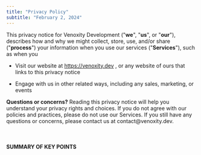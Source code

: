 ```yaml
---
title: "Privacy Policy"
subtitle: "February 2, 2024"
---
```


<div>
    <span class="body_text">
            This privacy notice for Venoxity Development ("<strong>we</strong>", "<strong>us</strong>", or "<strong>our</strong>"), describes how and why we might collect, store, use, and/or share ("<strong>process</strong>") your information when you use our services ("<strong>Services</strong>"), such as when you
    </span>
</div>
<ul class="menu-list">
    <li class="menu-item">
        <span>
            Visit our website at
            <a href="https://venoxity.dev" target="_blank" class="link">https://venoxity.dev</a>
            , or any website of ours that links to this privacy notice
        </span>
    </li>
</ul>
<ul class="menu-list">
    <li class="menu-item">
        <span>
              Engage with us in other related ways, including any sales, marketing, or events
        </span>
    </li>
</ul>
<div>
    <span class="body_text">
            <strong>Questions or concerns?</strong> Reading this privacy notice will help you understand your privacy rights and choices. If you do not agree with our policies and practices, please do not use our Services. If you still have any questions or concerns, please contact us at contact@venoxity.dev.
    </span>
</div>
<br />
<br />
<br />
<div>
    <strong>
        <span>
            <span>
                SUMMARY OF KEY POINTS
            </span>
        </span>
    </strong>
</div>
